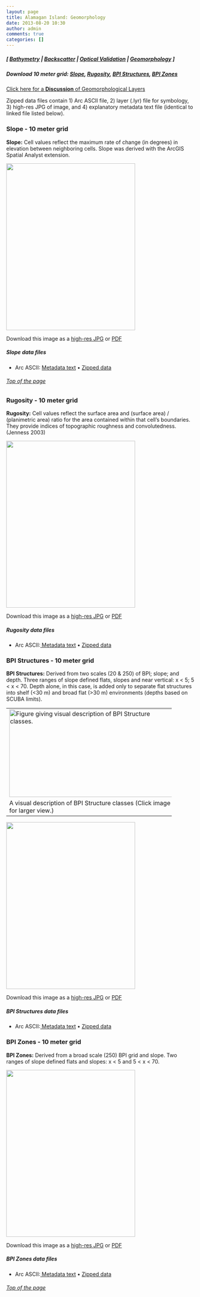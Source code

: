 ```yaml
---
layout: page
title: Alamagan Island: Geomorphology
date: 2013-08-20 10:30
author: admin
comments: true
categories: []
---
```

<h5 class="no_margin-top">[ <a href="http://www.soest.hawaii.edu/pibhmc/cms/data-by-location/cnmi-guam/alamagan-island/alamagan-island-bathymetry">Bathymetry</a> | <span class="style1"><a href="http://www.soest.hawaii.edu/pibhmc/cms/data-by-location/cnmi-guam/alamagan-island/alamagan-island-backscatter">Backscatter</a></span> | <a href="http://www.soest.hawaii.edu/pibhmc/cms/data-by-location/cnmi-guam/alamagan-island/alamagan-island-optical-validation">Optical Validation</a></span> | <a href="http://www.soest.hawaii.edu/pibhmc/cms/data-by-location/cnmi-guam/alamagan-island/alamagan-island-geomorphology">Geomorphology</a> ]</h5>
<h5>Download 10 meter grid:
<a href="#slope">Slope</a>, <a href="#rugosity">Rugosity</a>, <a href="#structures">BPI Structures</a>, <a href="#zones">BPI Zones</a></h5>
<a href="#geomorph">Click here for a <strong>Discussion</strong> of Geomorphological Layers </a>

Zipped data files contain 1) Arc ASCII file, 2) layer (.lyr) file for symbology, 3) high-res JPG of image, and 4) explanatory metadata text file (identical to linked file listed below).
<h3><a id="slope" name="slope"></a>Slope - 10 meter grid</h3>
<strong>Slope:</strong> Cell values reflect the maximum rate of change (in degrees) in elevation between neighboring cells. Slope was derived with the ArcGIS Spatial Analyst extension.

<a href="ftp://ftp.soest.hawaii.edu/pibhmc/website/data/cnmi-guam/benthichabitatlayers/alamagan_10m_slope.jpg"><img title="Tutuila slope gridded at 5 m." alt="" src="http://www.soest.hawaii.edu/pibhmc/CNMI_images/alamagan_10m_slope_445.jpg" width="344" height="445" border="0" /></a>

Download this image as a <a href="ftp://ftp.soest.hawaii.edu/pibhmc/website/data/cnmi-guam/benthichabitatlayers/alamagan_10m_slope.jpg">high-res JPG</a> or <a href="ftp://ftp.soest.hawaii.edu/pibhmc/website/data/cnmi-guam/benthichabitatlayers/alamagan_10m_slope.pdf">PDF</a>
<h5>Slope data files</h5>
<ul>
	<li>Arc ASCII: <a href="ftp://ftp.soest.hawaii.edu/pibhmc/website/data/cnmi-guam/benthichabitatlayers/alamagan_10m_slp.txt">Metadata text</a> • <a href="ftp://ftp.soest.hawaii.edu/pibhmc/website/data/cnmi-guam/benthichabitatlayers/alamagan_10m_slp.zip">Zipped data</a></li>
</ul>
<h6><a href="#top">Top of the page</a></h6>
<h3><a id="rugosity" name="rugosity"></a>Rugosity - 10 meter grid</h3>
<strong>Rugosity:</strong> Cell values reflect the surface area and (surface area) / (planimetric area) ratio for the area contained within that cell’s boundaries. They provide indices of topographic roughness and convolutedness. (Jenness 2003)

<a href="ftp://ftp.soest.hawaii.edu/pibhmc/website/data/cnmi-guam/benthichabitatlayers/alamagan_10m_rugosity.jpg"><img title="Tutuila rugosity gridded at 5 m." alt="" src="http://www.soest.hawaii.edu/pibhmc/CNMI_images/alamagan_10m_rugosity_445.jpg" width="344" height="445" border="0" /></a>

Download this image as a <a href="ftp://ftp.soest.hawaii.edu/pibhmc/website/data/cnmi-guam/benthichabitatlayers/alamagan_10m_rugosity.jpg">high-res JPG</a> or <a href="ftp://ftp.soest.hawaii.edu/pibhmc/website/data/cnmi-guam/benthichabitatlayers/alamagan_10m_rugosity.pdf">PDF</a>
<h5>Rugosity data files</h5>
<ul>
	<li>Arc ASCII:<a href="ftp://ftp.soest.hawaii.edu/pibhmc/website/data/cnmi-guam/benthichabitatlayers/alamagan_10m_rug.txt"> Metadata text</a> • <a href="ftp://ftp.soest.hawaii.edu/pibhmc/website/data/cnmi-guam/benthichabitatlayers/alamagan_10m_rug.zip">Zipped data</a></li>
</ul>
<h3><a id="structures" name="structures"></a>BPI Structures - 10 meter grid</h3>
<strong>BPI Structures:</strong> Derived from two scales (20 &amp; 250) of BPI; slope; and depth. Three ranges of slope defined flats, slopes and near vertical: x &lt; 5; 5 &lt; x &lt; 70. Depth alone, in this case, is added only to separate flat structures into shelf (&lt;30 m) and broad flat (&gt;30 m) environments (depths based on SCUBA limits).
<table style="width: 442px;" cellspacing="0" cellpadding="0">
<tbody>
<tr>
<td width="320" height="225"><a href="ftp://ftp.soest.hawaii.edu/pibhmc/website/webdocs/webtext&amp;figures/BPI_Structures_Define.jpg"><img title="A visual description of BPI Structure classes." alt="Figure giving visual description of BPI Structure classes." src="http://www.soest.hawaii.edu/pibhmc/CNMI_images/BPI_Structures_Define_445.jpg" width="438" height="234" border="0" /></a></td>
</tr>
<tr>
<td width="320" height="19">A visual description of BPI Structure classes (Click image for larger view.)</td>
</tr>
</tbody>
</table>
<a href="ftp://ftp.soest.hawaii.edu/pibhmc/website/data/cnmi-guam/benthichabitatlayers/alamagan_10m_BPIstructures.jpg"><img title="Tutuila BPI Structures gridded at 5 m." alt="" src="http://www.soest.hawaii.edu/pibhmc/CNMI_images/alamagan_10m_BPIstructures_445.jpg" width="344" height="445" border="0" /></a>

Download this image as a <a href="ftp://ftp.soest.hawaii.edu/pibhmc/website/data/cnmi-guam/benthichabitatlayers/alamagan_10m_BPIstructures.jpg">high-res JPG</a> or <a href="ftp://ftp.soest.hawaii.edu/pibhmc/website/data/cnmi-guam/benthichabitatlayers/alamagan_10m_BPIstructures.pdf">PDF</a>
<h5>BPI Structures data files</h5>
<ul>
	<li>Arc ASCII:<a href="ftp://ftp.soest.hawaii.edu/pibhmc/website/data/cnmi-guam/benthichabitatlayers/alamagan_10m_BPIstructures.txt"> Metadata text</a> • <a href="ftp://ftp.soest.hawaii.edu/pibhmc/website/data/cnmi-guam/benthichabitatlayers/alamagan_10m_BPIstructures.zip">Zipped data</a></li>
</ul>

<h3><a id="zones" name="zones"></a>BPI Zones - 10 meter grid</h3>
<strong>BPI Zones:</strong> Derived from a broad scale (250) BPI grid and slope. Two ranges of slope defined flats and slopes: x &lt; 5 and 5 &lt; x &lt; 70.

<a href="ftp://ftp.soest.hawaii.edu/pibhmc/website/data/cnmi-guam/benthichabitatlayers/alamagan_10m_BPIzones.jpg"><img title="Tutuila BPI Zones gridded at 5 m." alt="" src="http://www.soest.hawaii.edu/pibhmc/CNMI_images/alamagan_10m_BPIzones_445.jpg" width="344" height="445" border="0" /></a>

Download this image as a <a href="ftp://ftp.soest.hawaii.edu/pibhmc/website/data/cnmi-guam/benthichabitatlayers/alamagan_10m_BPIzones.jpg">high-res JPG</a> or <a href="ftp://ftp.soest.hawaii.edu/pibhmc/website/data/cnmi-guam/benthichabitatlayers/alamagan_10m_BPIzones.pdf">PDF</a>
<h5>BPI Zones data files</h5>
<ul>
	<li>Arc ASCII:<a href="ftp://ftp.soest.hawaii.edu/pibhmc/website/data/cnmi-guam/benthichabitatlayers/alamagan_10m_BPIzones.txt"> Metadata text</a> • <a href="ftp://ftp.soest.hawaii.edu/pibhmc/website/data/cnmi-guam/benthichabitatlayers/alamagan_10m_BPIzones.zip">Zipped data</a></li>
</ul>
<h6><a href="#top">Top of the page</a></h6>
